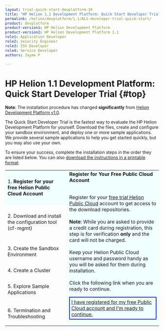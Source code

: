 ```yaml
---
layout: trial-quick-start-devplatform-10
title: "HP Helion 1.1 Development Platform: Quick Start Developer Trial "
permalink: /helion/devplatform/1.1/ALS-developer-trial-quick-start/
product: devplatform
product-version1: HP Helion Development Platform
product-version2: HP Helion Development Platform 1.1
role1: Application Developer
role2: Security Engineer
role3: ISV Developer 
role4: Service Developer
authors: Jayme P

---
```

<!--UNDER REVISION-->

<script>
function PageRefresh {
onLoad="window.refresh"
}
PageRefresh();
</script>

# HP Helion 1.1 Development Platform: Quick Start Developer Trial {#top}
**Note**: The installation procedure has changed **significantly** from [Helion Development Platform v1.0](/helion/devplatform/ALS-developer-trial-quick-start/). 

The Quick Start Developer Trial is the fastest way to evaluate the HP Helion Development Platform for yourself. Download the files, create and configure your sandbox environment, and deploy one or more sample applications. We provide several sample applications to help you get started quickly, but you may also use your own.

To ensure your success, complete the installation steps in the order they are listed below.
You can also [download the instructions in a printable format](/helion/devplatform/1.1/HP_Helion_Development_Platform_Quick_Start_Instructions.pdf).

<table>
<tr><td style="background-color: #F0FFFF;">
1. <b>Register for your free Helion Public Cloud Account</b>

</td><td rowspan="7" style="background-color: #F0FFFF;"><b>Register for Your Free Public Cloud Account</b>
<br />
<br />

Register for your <a href="http://www.hpcloud.com/cloud-credit" target="_blank">free trial Helion Public Cloud</a> account to get access to the download repositories.
<br /><br />
<b>Note</b>: While you are asked to provide a credit card during registration, this step is for verification <b>only</b> and the card will not be charged. 
<br /><br />
Keep your Helion Public Cloud username and password handy as you will be asked for them during installation.
<br /><br />
Click the following link when you are ready to continue.
<p style="border: 2px solid blue; padding: 5px;"><u><a href="http://15.184.32.138/helion/devplatform/1.1/ALS-developer-trial-quick-start/2">I have registered for my free Public Cloud account and I'm ready to continue.</a></u></p></td></tr>
<tr><td>
2. Download and install the configuration tool (cf-mgmt)
</td></tr>
<tr><td>
3. Create the Sandbox Environment
</td>
<tr><td>
4. Create a Cluster
</td></tr>
<tr><td>
5. Explore Sample Applications
</td></tr>
<tr><td>
6. Termination and Troubleshooting
</td>
</tr></table>

